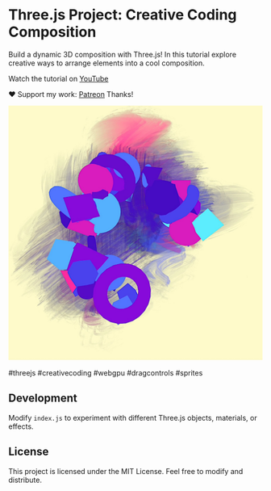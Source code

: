 # Three.js Project: Creative Coding Composition

Build a dynamic 3D composition with Three.js! In this tutorial explore creative ways to arrange elements into a cool composition.

Watch the tutorial on [YouTube](https://youtu.be/vXjnbu1f7Cs)

❤️ Support my work: [Patreon](https://www.patreon.com/c/RobotBobby) Thanks! 

![image](./comp.jpg)

#threejs #creativecoding #webgpu #dragcontrols #sprites

## Development
Modify `index.js` to experiment with different Three.js objects, materials, or effects.

## License
This project is licensed under the MIT License. Feel free to modify and distribute.

